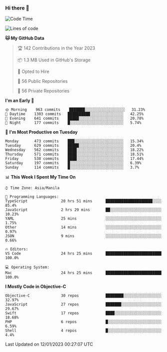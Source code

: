 ### Hi there 👋

<!--START_SECTION:waka-->
![Code Time](http://img.shields.io/badge/Code%20Time-3%2C533%20hrs%2019%20mins-blue)

![Lines of code](https://img.shields.io/badge/From%20Hello%20World%20I%27ve%20Written-2%20Million%20lines%20of%20code-blue)

**🐱 My GitHub Data** 

> 🏆 142 Contributions in the Year 2023
 > 
> 📦 1.3 MB Used in GitHub's Storage 
 > 
> 💼 Opted to Hire
 > 
> 📜 56 Public Repositories 
 > 
> 🔑 56 Private Repositories  
 > 
**I'm an Early 🐤** 

```text
🌞 Morning    963 commits    ███████░░░░░░░░░░░░░░░░░░   31.23% 
🌆 Daytime    1303 commits   ██████████░░░░░░░░░░░░░░░   42.25% 
🌃 Evening    641 commits    █████░░░░░░░░░░░░░░░░░░░░   20.78% 
🌙 Night      177 commits    █░░░░░░░░░░░░░░░░░░░░░░░░   5.74%

```
📅 **I'm Most Productive on Tuesday** 

```text
Monday       473 commits    ███░░░░░░░░░░░░░░░░░░░░░░   15.34% 
Tuesday      629 commits    █████░░░░░░░░░░░░░░░░░░░░   20.4% 
Wednesday    562 commits    ████░░░░░░░░░░░░░░░░░░░░░   18.22% 
Thursday     571 commits    ████░░░░░░░░░░░░░░░░░░░░░   18.51% 
Friday       538 commits    ████░░░░░░░░░░░░░░░░░░░░░   17.44% 
Saturday     197 commits    █░░░░░░░░░░░░░░░░░░░░░░░░   6.39% 
Sunday       114 commits    █░░░░░░░░░░░░░░░░░░░░░░░░   3.7%

```


📊 **This Week I Spent My Time On** 

```text
⌚︎ Time Zone: Asia/Manila

💬 Programming Languages: 
TypeScript               20 hrs 51 mins      █████████████████████░░░░   85.4% 
JavaScript               2 hrs 29 mins       ██░░░░░░░░░░░░░░░░░░░░░░░   10.23% 
YAML                     25 mins             ░░░░░░░░░░░░░░░░░░░░░░░░░   1.75% 
Other                    14 mins             ░░░░░░░░░░░░░░░░░░░░░░░░░   0.97% 
JSON                     9 mins              ░░░░░░░░░░░░░░░░░░░░░░░░░   0.66%

🔥 Editors: 
VS Code                  24 hrs 25 mins      █████████████████████████   100.0%

💻 Operating System: 
Mac                      24 hrs 25 mins      █████████████████████████   100.0%

```

**I Mostly Code in Objective-C** 

```text
Objective-C              30 repos            ████████░░░░░░░░░░░░░░░░░   32.97% 
JavaScript               27 repos            ███████░░░░░░░░░░░░░░░░░░   29.67% 
Swift                    17 repos            ████░░░░░░░░░░░░░░░░░░░░░   18.68% 
PHP                      6 repos             █░░░░░░░░░░░░░░░░░░░░░░░░   6.59% 
Shell                    4 repos             █░░░░░░░░░░░░░░░░░░░░░░░░   4.4%

```



 Last Updated on 12/01/2023 00:27:07 UTC
<!--END_SECTION:waka-->


<!--
**rad182/rad182** is a ✨ _special_ ✨ repository because its `README.md` (this file) appears on your GitHub profile.

Here are some ideas to get you started:

- 🔭 I’m currently working on ...
- 🌱 I’m currently learning ...
- 👯 I’m looking to collaborate on ...
- 🤔 I’m looking for help with ...
- 💬 Ask me about ...
- 📫 How to reach me: ...
- 😄 Pronouns: ...
- ⚡ Fun fact: ...
-->
